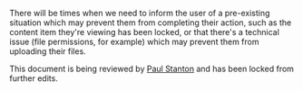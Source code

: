 There will be times when we need to inform the user of a pre-existing situation which may prevent them from completing their action, such as the content item they're viewing has been locked, or that there's a technical issue (file permissions, for example) which may prevent them from uploading their files.

<p>
<div class="flash flash--warning">
    <i class="icon-warning-sign"></i> This document is being reviewed by <a href="#">Paul Stanton</a> and has been locked from further edits. 
</div>
</p>
